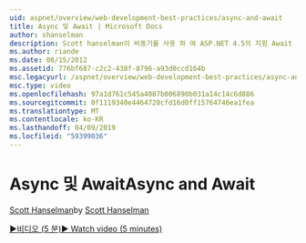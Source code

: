 ```yaml
---
uid: aspnet/overview/web-development-best-practices/async-and-await
title: Async 및 Await | Microsoft Docs
author: shanselman
description: Scott hanselman이 비동기를 사용 하 여 ASP.NET 4.5의 지원 Await 하는 방법을 보여 줍니다.
ms.author: riande
ms.date: 08/15/2012
ms.assetid: 776bf687-c2c2-438f-8796-a93d0ccd164b
msc.legacyurl: /aspnet/overview/web-development-best-practices/async-and-await
msc.type: video
ms.openlocfilehash: 97a1d761c545a4087b006890b031a14c14c6d886
ms.sourcegitcommit: 0f1119340e4464720cfd16d0ff15764746ea1fea
ms.translationtype: MT
ms.contentlocale: ko-KR
ms.lasthandoff: 04/09/2019
ms.locfileid: "59399036"
---
```

# <a name="async-and-await"></a><span data-ttu-id="eee94-103">Async 및 Await</span><span class="sxs-lookup"><span data-stu-id="eee94-103">Async and Await</span></span>

<span data-ttu-id="eee94-104">[Scott Hanselman](https://github.com/shanselman)</span><span class="sxs-lookup"><span data-stu-id="eee94-104">by [Scott Hanselman](https://github.com/shanselman)</span></span>

[<span data-ttu-id="eee94-105">&#9654;비디오 (5 분)</span><span class="sxs-lookup"><span data-stu-id="eee94-105">&#9654; Watch video (5 minutes)</span></span>](https://channel9.msdn.com/Blogs/ASP-NET-Site-Videos/async-and-await)
